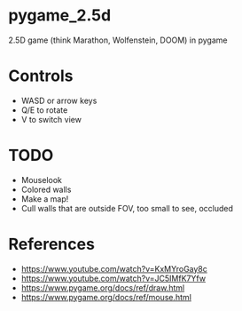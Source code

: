# pygame_2.5d
2.5D game (think Marathon, Wolfenstein, DOOM) in pygame

# Controls
* WASD or arrow keys
* Q/E to rotate
* V to switch view

# TODO
* Mouselook
* Colored walls
* Make a map!
* Cull walls that are outside FOV, too small to see, occluded

# References
* https://www.youtube.com/watch?v=KxMYroGay8c
* https://www.youtube.com/watch?v=JC5IMfK7Yfw
* https://www.pygame.org/docs/ref/draw.html
* https://www.pygame.org/docs/ref/mouse.html